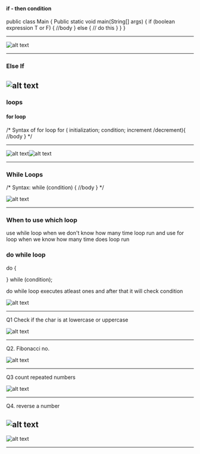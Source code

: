 
#### if - then condition

public class Main {
	Public static void main(String[] args) {
		if (boolean expression T or F) {
			//body
		} else {
			// do this 
		}
	}
}

---
![alt text](Pastedimage20241117184729.png)

---
### Else If

![alt text](Pastedimage20241117185831.png)
---

###  loops

#### for loop

/* 
	Syntax of for loop
	 for ( initialization; condition; increment /decrement){
		 //body
	 }
*/

---
![alt text](Pastedimage20241117190240.png)![alt text](Pastedimage20241117190801.png)

---

### While Loops

/*
	Syntax:
	 while (condition) {
	     //body
	 }
*/

![alt text](Pastedimage20241117191323.png)

---

### When to use which loop

use while loop when we don't know how many time loop run
and use for loop when we know how many time does loop run 


### do while loop

do {

} while (condition);

do while loop executes atleast ones and after that it will check condition

![alt text](Pastedimage20241117192619.png)

---

Q1 Check if the char is at lowercase or uppercase

![alt text](Pastedimage20241117193411.png)

---
 
Q2. Fibonacci no.

![alt text](Pastedimage20241117194111.png)

---
Q3 count repeated numbers

![alt text](Pastedimage20241117195655.png)

 ---
Q4. reverse a number

![alt text](Pastedimage20241117195810.png)
---

![alt text](Pastedimage20241117195929.png)

---